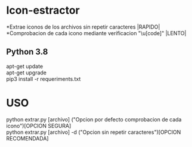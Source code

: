 # Icon-estractor
*Extrae iconos de los archivos sin repetir caracteres         |RAPIDO|<br>
*Comprobacion de cada icono mediante verificacion "\u[code]"  |LENTO|<br>

<h2>Python 3.8</h2>
apt-get update<br>
apt-get upgrade<br>
pip3 install -r requeriments.txt<br>

<h1>USO</h1>
  python extrar.py [archivo] ("Opcion por defecto comprobacion de cada icono")[OPCION SEGURA] <br>
  python extrar.py [archivo] -d ("Opcion sin repetir caracteres")[OPCION RECOMENDADA]<br>
  
   

